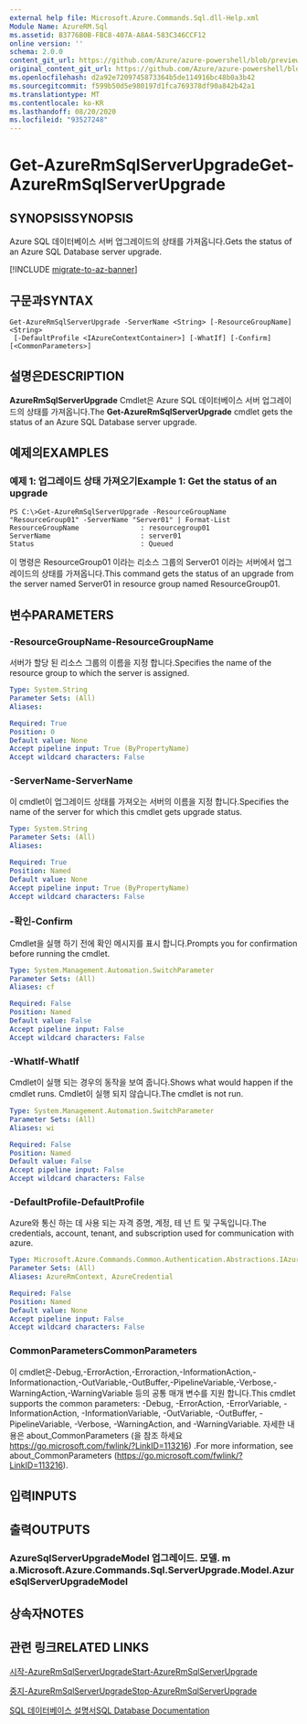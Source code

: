 ```yaml
---
external help file: Microsoft.Azure.Commands.Sql.dll-Help.xml
Module Name: AzureRM.Sql
ms.assetid: B3776B0B-FBC8-407A-A8A4-583C346CCF12
online version: ''
schema: 2.0.0
content_git_url: https://github.com/Azure/azure-powershell/blob/preview/src/ResourceManager/Sql/Commands.Sql/help/Get-AzureRmSqlServerUpgrade.md
original_content_git_url: https://github.com/Azure/azure-powershell/blob/preview/src/ResourceManager/Sql/Commands.Sql/help/Get-AzureRmSqlServerUpgrade.md
ms.openlocfilehash: d2a92e7209745873364b5de114916bc48b0a3b42
ms.sourcegitcommit: f599b50d5e980197d1fca769378df90a842b42a1
ms.translationtype: MT
ms.contentlocale: ko-KR
ms.lasthandoff: 08/20/2020
ms.locfileid: "93527248"
---
```

# <span data-ttu-id="e345e-101">Get-AzureRmSqlServerUpgrade</span><span class="sxs-lookup"><span data-stu-id="e345e-101">Get-AzureRmSqlServerUpgrade</span></span>

## <span data-ttu-id="e345e-102">SYNOPSIS</span><span class="sxs-lookup"><span data-stu-id="e345e-102">SYNOPSIS</span></span>
<span data-ttu-id="e345e-103">Azure SQL 데이터베이스 서버 업그레이드의 상태를 가져옵니다.</span><span class="sxs-lookup"><span data-stu-id="e345e-103">Gets the status of an Azure SQL Database server upgrade.</span></span>

[!INCLUDE [migrate-to-az-banner](../../includes/migrate-to-az-banner.md)]

## <span data-ttu-id="e345e-104">구문과</span><span class="sxs-lookup"><span data-stu-id="e345e-104">SYNTAX</span></span>

```
Get-AzureRmSqlServerUpgrade -ServerName <String> [-ResourceGroupName] <String>
 [-DefaultProfile <IAzureContextContainer>] [-WhatIf] [-Confirm] [<CommonParameters>]
```

## <span data-ttu-id="e345e-105">설명은</span><span class="sxs-lookup"><span data-stu-id="e345e-105">DESCRIPTION</span></span>
<span data-ttu-id="e345e-106">**AzureRmSqlServerUpgrade** Cmdlet은 Azure SQL 데이터베이스 서버 업그레이드의 상태를 가져옵니다.</span><span class="sxs-lookup"><span data-stu-id="e345e-106">The **Get-AzureRmSqlServerUpgrade** cmdlet gets the status of an Azure SQL Database server upgrade.</span></span>

## <span data-ttu-id="e345e-107">예제의</span><span class="sxs-lookup"><span data-stu-id="e345e-107">EXAMPLES</span></span>

### <span data-ttu-id="e345e-108">예제 1: 업그레이드 상태 가져오기</span><span class="sxs-lookup"><span data-stu-id="e345e-108">Example 1: Get the status of an upgrade</span></span>
```
PS C:\>Get-AzureRmSqlServerUpgrade -ResourceGroupName "ResourceGroup01" -ServerName "Server01" | Format-List
ResourceGroupName               : resourcegroup01
ServerName                      : server01
Status                          : Queued
```

<span data-ttu-id="e345e-109">이 명령은 ResourceGroup01 이라는 리소스 그룹의 Server01 이라는 서버에서 업그레이드의 상태를 가져옵니다.</span><span class="sxs-lookup"><span data-stu-id="e345e-109">This command gets the status of an upgrade from the server named Server01 in resource group named ResourceGroup01.</span></span>

## <span data-ttu-id="e345e-110">변수</span><span class="sxs-lookup"><span data-stu-id="e345e-110">PARAMETERS</span></span>

### <span data-ttu-id="e345e-111">-ResourceGroupName</span><span class="sxs-lookup"><span data-stu-id="e345e-111">-ResourceGroupName</span></span>
<span data-ttu-id="e345e-112">서버가 할당 된 리소스 그룹의 이름을 지정 합니다.</span><span class="sxs-lookup"><span data-stu-id="e345e-112">Specifies the name of the resource group to which the server is assigned.</span></span>

```yaml
Type: System.String
Parameter Sets: (All)
Aliases: 

Required: True
Position: 0
Default value: None
Accept pipeline input: True (ByPropertyName)
Accept wildcard characters: False
```

### <span data-ttu-id="e345e-113">-ServerName</span><span class="sxs-lookup"><span data-stu-id="e345e-113">-ServerName</span></span>
<span data-ttu-id="e345e-114">이 cmdlet이 업그레이드 상태를 가져오는 서버의 이름을 지정 합니다.</span><span class="sxs-lookup"><span data-stu-id="e345e-114">Specifies the name of the server for which this cmdlet gets upgrade status.</span></span>

```yaml
Type: System.String
Parameter Sets: (All)
Aliases: 

Required: True
Position: Named
Default value: None
Accept pipeline input: True (ByPropertyName)
Accept wildcard characters: False
```

### <span data-ttu-id="e345e-115">-확인</span><span class="sxs-lookup"><span data-stu-id="e345e-115">-Confirm</span></span>
<span data-ttu-id="e345e-116">Cmdlet을 실행 하기 전에 확인 메시지를 표시 합니다.</span><span class="sxs-lookup"><span data-stu-id="e345e-116">Prompts you for confirmation before running the cmdlet.</span></span>

```yaml
Type: System.Management.Automation.SwitchParameter
Parameter Sets: (All)
Aliases: cf

Required: False
Position: Named
Default value: False
Accept pipeline input: False
Accept wildcard characters: False
```

### <span data-ttu-id="e345e-117">-WhatIf</span><span class="sxs-lookup"><span data-stu-id="e345e-117">-WhatIf</span></span>
<span data-ttu-id="e345e-118">Cmdlet이 실행 되는 경우의 동작을 보여 줍니다.</span><span class="sxs-lookup"><span data-stu-id="e345e-118">Shows what would happen if the cmdlet runs.</span></span>
<span data-ttu-id="e345e-119">Cmdlet이 실행 되지 않습니다.</span><span class="sxs-lookup"><span data-stu-id="e345e-119">The cmdlet is not run.</span></span>

```yaml
Type: System.Management.Automation.SwitchParameter
Parameter Sets: (All)
Aliases: wi

Required: False
Position: Named
Default value: False
Accept pipeline input: False
Accept wildcard characters: False
```

### <span data-ttu-id="e345e-120">-DefaultProfile</span><span class="sxs-lookup"><span data-stu-id="e345e-120">-DefaultProfile</span></span>
<span data-ttu-id="e345e-121">Azure와 통신 하는 데 사용 되는 자격 증명, 계정, 테 넌 트 및 구독입니다.</span><span class="sxs-lookup"><span data-stu-id="e345e-121">The credentials, account, tenant, and subscription used for communication with azure.</span></span>

```yaml
Type: Microsoft.Azure.Commands.Common.Authentication.Abstractions.IAzureContextContainer
Parameter Sets: (All)
Aliases: AzureRmContext, AzureCredential

Required: False
Position: Named
Default value: None
Accept pipeline input: False
Accept wildcard characters: False
```

### <span data-ttu-id="e345e-122">CommonParameters</span><span class="sxs-lookup"><span data-stu-id="e345e-122">CommonParameters</span></span>
<span data-ttu-id="e345e-123">이 cmdlet은-Debug,-ErrorAction,-Erroraction,-InformationAction,-Informationaction,-OutVariable,-OutBuffer,-PipelineVariable,-Verbose,-WarningAction,-WarningVariable 등의 공통 매개 변수를 지원 합니다.</span><span class="sxs-lookup"><span data-stu-id="e345e-123">This cmdlet supports the common parameters: -Debug, -ErrorAction, -ErrorVariable, -InformationAction, -InformationVariable, -OutVariable, -OutBuffer, -PipelineVariable, -Verbose, -WarningAction, and -WarningVariable.</span></span> <span data-ttu-id="e345e-124">자세한 내용은 about_CommonParameters (을 참조 하세요 https://go.microsoft.com/fwlink/?LinkID=113216) .</span><span class="sxs-lookup"><span data-stu-id="e345e-124">For more information, see about_CommonParameters (https://go.microsoft.com/fwlink/?LinkID=113216).</span></span>

## <span data-ttu-id="e345e-125">입력</span><span class="sxs-lookup"><span data-stu-id="e345e-125">INPUTS</span></span>

## <span data-ttu-id="e345e-126">출력</span><span class="sxs-lookup"><span data-stu-id="e345e-126">OUTPUTS</span></span>

### <span data-ttu-id="e345e-127">AzureSqlServerUpgradeModel 업그레이드. 모델. m a.</span><span class="sxs-lookup"><span data-stu-id="e345e-127">Microsoft.Azure.Commands.Sql.ServerUpgrade.Model.AzureSqlServerUpgradeModel</span></span>

## <span data-ttu-id="e345e-128">상속자</span><span class="sxs-lookup"><span data-stu-id="e345e-128">NOTES</span></span>

## <span data-ttu-id="e345e-129">관련 링크</span><span class="sxs-lookup"><span data-stu-id="e345e-129">RELATED LINKS</span></span>

[<span data-ttu-id="e345e-130">시작-AzureRmSqlServerUpgrade</span><span class="sxs-lookup"><span data-stu-id="e345e-130">Start-AzureRmSqlServerUpgrade</span></span>](./Start-AzureRmSqlServerUpgrade.md)

[<span data-ttu-id="e345e-131">중지-AzureRmSqlServerUpgrade</span><span class="sxs-lookup"><span data-stu-id="e345e-131">Stop-AzureRmSqlServerUpgrade</span></span>](./Stop-AzureRmSqlServerUpgrade.md)

[<span data-ttu-id="e345e-132">SQL 데이터베이스 설명서</span><span class="sxs-lookup"><span data-stu-id="e345e-132">SQL Database Documentation</span></span>](https://docs.microsoft.com/azure/sql-database/)


